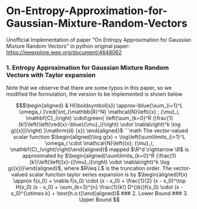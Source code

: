 # On-Entropy-Approximation-for-Gaussian-Mixture-Random-Vectors
Unofficial Implementation of paper "On Entropy Approximation for Gaussian Mixture Random Vectors" in python
original paper: https://ieeexplore.ieee.org/document/4648062

### 1. Entropy Approximation for Gaussian Mixture Random Vectors with Taylor expansion

Note that we observe that there are some typos in this paper, so we modified the formulation, the version to be implemented is shown below
```math
$\begin{aligned}
& H(\boldsymbol{x}) \approx-\blue{\sum_{i=1}^L \omega_i }\red{\int_{\mathbb{R}^N}  \mathcal{N}\left({x} ; {\mu}_i, \mathbf{C}_i\right) \cdot\green{
 \left(\sum_{k=0}^R {\frac{1}{k!}\left(\left(\red{x}-\blue{{\mu}_i}\right) \odot \nabla\right)^k \log g({x})}\right) }\mathrm{d} {x}}
\end{aligned}$
```math

The vector-valued scalar function $\begin{aligned}\log g(x) = \log\left(\sum\limits_{i=1}^L \omega_i \cdot \mathcal{N}\left({x}; {\mu}_i, \mathbf{C}_i\right)\right)\end{aligned}$ mapped $\R^d \rightarrow \R$ is approximated by  $\begin{aligned}\sum\limits_{k=0}^R {\frac{1}{k!}\left(\left({x}-{{\mu}_i}\right) \odot \nabla\right)^k \log g({x})}\end{aligned}$, where $R\leq L$ is the truncation order.

The vector-valued scalar function taylor series expansion is by $\begin{aligned}f(x) \approx f(x_0) + \nabla f(x_0) \cdot (x - x_0) + \frac{1}{2} (x - x_0)^\top H(x_0) (x - x_0) + \sum_{k=3}^{n} \frac{1}{k!} D^{(k)}f(x_0) \cdot (x - x_0)^{\otimes k} + \text{h.o.t}\end{aligned}$


### 2. Lower Bound
### 3. Upper Bound

